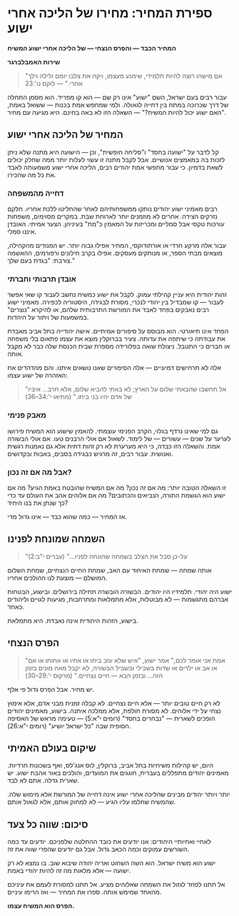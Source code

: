 # ספירת המחיר: מחירו של הליכה אחרי ישוע

**המחיר הכבד — והפרס הנצחי — של הליכה אחרי ישוע המשיח**

**שירות האמבלברגר**

> "אם מישהו רוצה להיות תלמידי, שימנע מעצמו, ויקח את צלבו יומם ולילה וילך אחרי." — לוקס ט':23

עבור רבים בעם ישראל, השם "ישוע" אינו רק שם — הוא קו מפריד. הוא מסמן התחלה של דרך שכרוכה במתח בין דחייה לגאולה. ולמי שמחפש אמת בכנות — ששואל באמת, "האם ישוע יכול להיות המשיח?" — השאלה הזו לא באה בחינם. היא מגיעה עם מחיר.

## המחיר של הליכה אחרי ישוע

קל לדבר על "ישועה בחסד" ו"סליחה חופשית", וכן — הישועה היא מתנה שלא ניתן לזכות בה במאמצים אנושיים. אבל לקבל מתנה זו עשוי לעלות יותר ממה שחלק יכולים לשאת בדמיון. כי עבור מחפשי אמת יהודים רבים, הליכה אחרי ישוע משמעותה לאבד את כל מה שהכירו.

### דחייה מהמשפחה

רבים מאמיני ישוע יהודים נותקו ממשפחותיהם לאחר שהחליטו ללכת אחריו. חלקם נזרקים הצידה. אחרים לא מוזמנים יותר לארוחת שבת. במקרים מסוימים, משפחות עורכות טקסי אבל סמליים ומכריזות על המאמין כ"מת" בעיניהן. הצער אמיתי. האובדן איננו סמלי.

עבור אלה מרקע חרדי או אורתודוקסי, המחיר אפילו גבוה יותר. יש המנודים מהקהילה, מוצאים מבתי הספר, או מנותקים מעסקים. אפילו בקרב חילונים ורפורמים, ההאשמה צורבת: "בגדת בעם שלך."

### אובדן תרבותי וחברתי

זהות יהודית היא עניין קהילתי עמוק. לקבל את ישוע כמשיח נחשב לעבור קו שאי אפשר לעבור — קו שמבדיל בין יהודי לנכרי, מסורת לבגידה, היסטוריה לכפירה. מאמיני ישוע רבים נאבקים בפחד לאבד את המורשת התרבותית שלהם, או להיקרא "נוצרים" במשמעות של ויתור על היהדות.

הפחד אינו תיאורטי. הוא מבוסס על סיפורים אמיתיים. אישה יהודייה בתל אביב מאבדת את עבודתה כי שיתפה את עדותה. צעיר בברוקלין מוצא את עצמו פתאום בלי משפחה או חברים כי התטבל. ניצולת שואה בפלורידה מספרת שבית הכנסת שלה כבר לא מקבל אותה.

אלה לא תרחישים דמיוניים — אלה הסיפורים שאנו נושאים איתנו. והם מהדהדים את האזהרה של ישוע עצמו:

> "אל תחשבו שהבאתי שלום על הארץ; לא באתי להביא שלום, אלא חרב… איביו של אדם יהיו בני ביתו." (מתיאו י':34–36)

### מאבק פנימי

גם למי שאינו נרדף בגלוי, הקרב הפנימי עוצמתי. להאמין שישוע הוא המשיח פירושו לערער על שנים — עשורים — של לימוד. לשאול אם אולי הרבנים טעו. אם אולי הבשורה אמת. והשאלה הזו כבדה, כי היא מערערת לא רק זהות דתית אלא גם נאמנות רגשית ואנושית. עבור רבים, זה מרגיש כבגידה בסבים, באבות ובקדושים.

### אבל מה אם זה נכון?

זו השאלה הטובה יותר: מה אם זה נכון? מה אם המשיח שהובטח באמת הגיע? מה אם ישוע הוא הגשמת התורה, הנביאים והכתובים? מה אם אלוהים אהב את העולם עד כדי כך שנתן את בנו היחיד?

אז המחיר — כמה שהוא כבד — אינו גדול מדי.

## השמחה שמונחת לפנינו

> "על-כן סבל את הצלב בשמחה שהונחה לפניו…" (עברים י"ב:2)

אותה שמחה — שמחת האיחוד עם האב, שמחת החיים הנצחיים, שמחת השלום המושלם — מוצעת לנו ההולכים אחריו.

ישוע היה יהודי. תלמידיו היו יהודים. הבשורה הובשרה תחילה בירושלים. ובישוע, הבטחות אברהם מתגשמות — לא מבוטלות, אלא מתמלאות ומתרחבות, מגיעות לגויים וליהודים כאחד.

בישוע, הזהות היהודית אינה נאבדת. היא מתמלאת.

## הפרס הנצחי

> "אמת אני אומר לכם," אמר ישוע, "איש שלא עזב ביתו או אחיו או אחותו או אם או אב או ילדים או שדות בשבילי ובשביל הבשורה, לא יקבל מאה מונים בזמן הזה… ובזמן הבא — חיים נצחיים." (מרקוס י':29–30)

יש מחיר. אבל הפרס גדול פי אלף.

לא רק חיים טובים יותר — אלא חיים נצחיים. לא קבלה זמנית מבני אדם, אלא אימוץ נצחי על ידי אלוהים. לא מסורת חולפת, אלא ממלכה איתנה. בישוע, מאמינים יהודים הופכים לשארית — "נבחרים בחסד" (רומים י"א:5) — טעימה מראש של האסיפה הסופית שבה "כל ישראל יושיע" (רומים י"א:26).

## שיקום בעולם האמיתי

היום, יש קהילות משיחיות בתל אביב, ברוקלין, לוס אנג'לס, ואף בשכונות חרדיות. מאמינים יהודים מתפללים בעברית, חוגגים את המועדים, והולכים באור אהבת ישוע. יש שארית גדלה. אתם לא לבד.

יותר ויותר יהודים מבינים שהליכה אחרי ישוע אינה דחייה של המורשת אלא מימוש שלה. שהמשיח שחלמו עליו הגיע — לא למחוק אותם, אלא לגאול אותם.

## סיכום: שווה כל צעד

לאחיי ואחיותיי היהודים: אנו יודעים את כובד ההחלטה שלפניכם. יודעים עד כמה השורשים עמוקים וכמה הכאב גדול. אבל גם יודעים שהפרי שווה את זה.

ישוע הוא משיח ישראל. הוא השה השחוט ואריה יהודה שיבוא שוב. בו נמצא לא רק ישועה — אלא מלאות מה זה להיות יהודי באמת.

אל תתנו לפחד לגזול את השמחה שאלוהים מציע. אל תתנו למסורת לעמם את עיניכם מהאחד שמימש אותה. ספרו את המחיר — ואז הרימו עיניים.

**הפרס הוא המשיח עצמו.**
